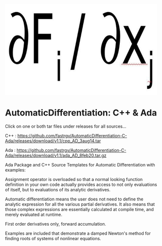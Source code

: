![jacobian](https://github.com/fastrgv/AutomaticDifferentiation-C-Ada/blob/master/jac.jpg)

# AutomaticDifferentiation: C++ & Ada

Click on one or both tar files under releases for all sources...

C++ :
https://github.com/fastrgv/AutomaticDifferentiation-C-Ada/releases/download/v1.1/cpp_AD_3aug14.tar

Ada :
https://github.com/fastrgv/AutomaticDifferentiation-C-Ada/releases/download/v1.1/ada_AD_8feb20.tar.gz


Ada Package and C++ Source Templates for Automatic Differentiation with examples: 

Assignment operator is overloaded so that a normal looking function definition in your own code actually provides access to not only evaluations of itself, but to evaluations of its analytic derivatives. 

Automatic differentiation means the user does not need to define the analytic expression for all the various partial derivatives. It also means that those complex expressions are essentially calculated at compile time, and merely evaluated at runtime. 

First order derivatives only, forward accumulation. 

Examples are included that demonstrate a damped Newton's method for finding roots of systems of nonlinear equations.
